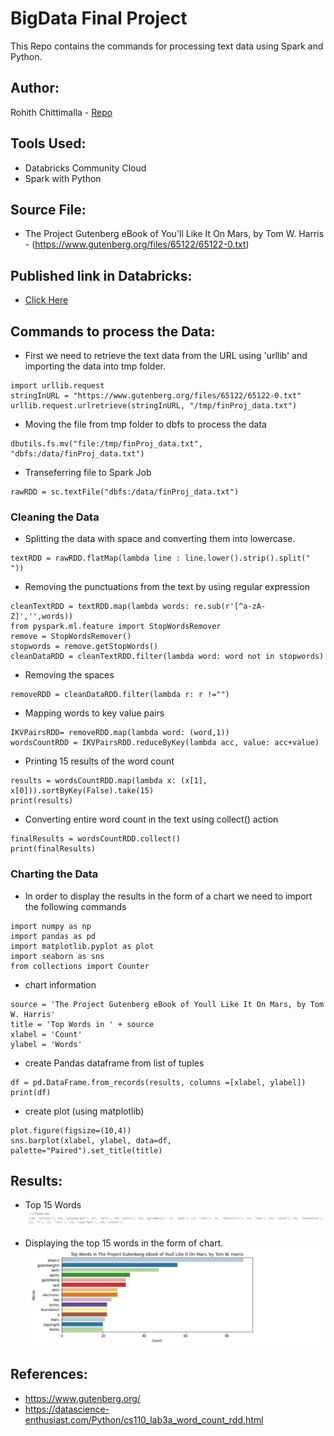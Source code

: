 # BigData Final Project

This Repo contains the commands for processing text data using Spark and Python.

## Author:

Rohith Chittimalla - [Repo](https://github.com/rohith0696)

## Tools Used:

- Databricks Community Cloud
- Spark with Python

## Source File:
- The Project Gutenberg eBook of You'll Like It On Mars, by Tom W. Harris - (https://www.gutenberg.org/files/65122/65122-0.txt)

## Published link in Databricks:
- [Click Here](https://databricks-prod-cloudfront.cloud.databricks.com/public/4027ec902e239c93eaaa8714f173bcfc/3627972715711551/2869711375879894/5564532796524935/latest.html)

## Commands to process the Data:

- First we need to retrieve the text data from the URL using 'urllib' and importing the data into tmp folder.

```
import urllib.request
stringInURL = "https://www.gutenberg.org/files/65122/65122-0.txt"
urllib.request.urlretrieve(stringInURL, "/tmp/finProj_data.txt")
```

- Moving the file from tmp folder to dbfs to process the data

```
dbutils.fs.mv("file:/tmp/finProj_data.txt", "dbfs:/data/finProj_data.txt")
```

- Transeferring file to Spark Job

```
rawRDD = sc.textFile("dbfs:/data/finProj_data.txt")
```

### Cleaning the Data

- Splitting the data with space and converting them into lowercase.

```
textRDD = rawRDD.flatMap(lambda line : line.lower().strip().split(" "))
```

- Removing the punctuations from the text by using regular expression

``` import re
cleanTextRDD = textRDD.map(lambda words: re.sub(r'[^a-zA-Z]','',words))
from pyspark.ml.feature import StopWordsRemover
remove = StopWordsRemover()
stopwords = remove.getStopWords()
cleanDataRDD = cleanTextRDD.filter(lambda word: word not in stopwords)
```

- Removing the spaces
```
removeRDD = cleanDataRDD.filter(lambda r: r !="")
```

- Mapping words to key value pairs
```
IKVPairsRDD= removeRDD.map(lambda word: (word,1))
wordsCountRDD = IKVPairsRDD.reduceByKey(lambda acc, value: acc+value)
```

- Printing 15 results of the word count
```
results = wordsCountRDD.map(lambda x: (x[1], x[0])).sortByKey(False).take(15)
print(results)
```

- Converting entire word count in the text using collect() action
```
finalResults = wordsCountRDD.collect()
print(finalResults)
```

### Charting the Data   

- In order to display the results in the form of a chart we need to import the following commands
```
import numpy as np
import pandas as pd
import matplotlib.pyplot as plot
import seaborn as sns
from collections import Counter
```

- chart information
```
source = 'The Project Gutenberg eBook of Youll Like It On Mars, by Tom W. Harris'
title = 'Top Words in ' + source
xlabel = 'Count'
ylabel = 'Words'
```
- create Pandas dataframe from list of tuples
```
df = pd.DataFrame.from_records(results, columns =[xlabel, ylabel]) 
print(df)
```

- create plot (using matplotlib)
```
plot.figure(figsize=(10,4))
sns.barplot(xlabel, ylabel, data=df, palette="Paired").set_title(title)
```

## Results:

- Top 15 Words
![Top Words](result1.JPG)

- Displaying the top 15 words in the form of chart.
![Chart](result2.JPG)


## References:

- https://www.gutenberg.org/
- https://datascience-enthusiast.com/Python/cs110_lab3a_word_count_rdd.html

